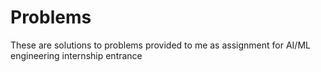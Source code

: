 # Problems

These are solutions to problems provided to me as assignment for AI/ML engineering internship entrance
